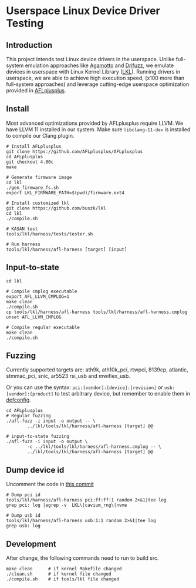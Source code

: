 # Userspace Linux Device Driver Testing

## Introduction
This project intends test Linux device drivers in the userspace. Unlike full-system emulation approaches like [Agamotto](https://github.com/securesystemslab/agamotto) and [Drifuzz](https://github.com/buszk/Drifuzz), we emulate devices in userspace with Linux Kernel Library ([LKL](../Documentation/lkl.txt)). Running drivers in userspace, we are able to achieve high execution speed, (x100 more than full-system approaches) and leverage cutting-edge userspace optimization provided in [AFLplusplus](https://github.com/AFLplusplus/AFLplusplus).

## Install
Most advanced optimizations provided by AFLplusplus require LLVM. We have LLVM 11 installed in our system. Make sure `libclang-11-dev` is installed to compile our Clang plugin.
```
# Install AFLplusplus
git clone https://github.com/AFLplusplus/AFLplusplus
cd AFLplusplus
git checkout 4.00c
make
```

```
# Generate firmware image
cd lkl
./gen_firmware_fs.sh
export LKL_FIRMWARE_PATH=$(pwd)/firmware.ext4
```

```
# Install customized lkl
git clone https://github.com/buszk/lkl
cd lkl
./compile.sh

# KASAN test
tools/lkl/harness/tests/tester.sh

# Run harness
tools/lkl/harness/afl-harness [target] [input]
```

## Input-to-state
```
cd lkl

# Compile cmplog executable
export AFL_LLVM_CMPLOG=1
make clean
./compile.sh
cp tools/lkl/harness/afl-harness tools/lkl/harness/afl-harness.cmplog
unset AFL_LLVM_CMPLOG

# Compile regular executable
make clean
./compile.sh
```

## Fuzzing
Currently supported targets are:
ath9k, ath10k_pci, rtwpci, 8139cp, atlantic, stmmac_pci, snic, ar5523 rsi_usb and mwifiex_usb.

Or you can use the syntax: `pci:[vendor]:[device]:[revision]` or `usb:[vendor]:[product]` to test arbitrary device, but remember to enable them in [defconfig](https://github.com/buszk/lkl/blob/master/arch/lkl/configs/defconfig).

```
cd AFLplusplus
# Regular fuzzing
./afl-fuzz -i input -o output -- \
        ../lkl/tools/lkl/harness/afl-harness [target] @@

# input-to-state fuzzing
./afl-fuzz -i input -o output \
        -c ../lkl/tools/lkl/harness/afl-harness.cmplog -- \
        ../lkl/tools/lkl/harness/afl-harness [target] @@
```

## Dump device id
Uncomment the code in [this commit](https://github.com/buszk/lkl/commit/8ece62693c50d682e730fc7efaf2268b14d13794)
```
# Dump pci id
tools/lkl/harness/afl-harness pci:ff:ff:1 random 2>&1|tee log
grep pci: log |egrep -v  LKL\|cavium_rng\|nvme

# Dump usb id
tools/lkl/harness/afl-harness usb:1:1 random 2>&1|tee log
grep usb: log
```

## Development
After change, the following commands need to run to build src.
```
make clean      # if kernel Makefile changed
./clean.sh      # if kernel file changed
./compile.sh    # if tools/lkl file changed
```
